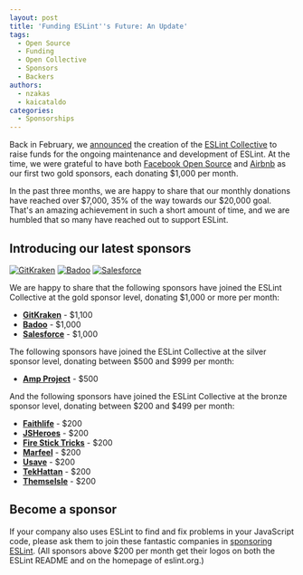 ```yaml
---
layout: post
title: 'Funding ESLint''s Future: An Update'
tags:
  - Open Source
  - Funding
  - Open Collective
  - Sponsors
  - Backers
authors:
  - nzakas
  - kaicataldo
categories:
  - Sponsorships
---
```


Back in February, we [announced](https://eslint.org/blog/2019/02/funding-eslint-future) the creation of the [ESLint Collective](https://opencollective.com/eslint) to raise funds for the ongoing maintenance and development of ESLint. At the time, we were grateful to have both [Facebook Open Source](https://code.facebook.com/projects/) and [Airbnb](https://airbnb.com) as our first two gold sponsors, each donating $1,000 per month.

In the past three months, we are happy to share that our monthly donations have reached over $7,000, 35% of the way towards our $20,000 goal. That's an amazing achievement in such a short amount of time, and we are humbled that so many have reached out to support ESLint.

## Introducing our latest sponsors

<p class="text-center">
    <a href="https://www.gitkraken.com/" title="GitKraken" rel="noopener nofollow" target="_blank"><img class="lazyload gold-sponsor" data-src="https://images.opencollective.com/proxy/images/?src=https%3A%2F%2Flogo.clearbit.com%2Fgitkraken.com&amp;height=96" alt="GitKraken" src="https://images.opencollective.com/proxy/images/?src=https%3A%2F%2Flogo.clearbit.com%2Fgitkraken.com&amp;height=96"></a>
    <a href="https://badoo.com/team?utm_source=eslint" title="Badoo" rel="noopener nofollow" target="_blank"><img class="lazyload gold-sponsor" data-src="https://images.opencollective.com/proxy/images/?src=https%3A%2F%2Fopencollective-production.s3-us-west-1.amazonaws.com%2Fbbdb9cc0-3b5d-11e9-9537-ad85092287b8.png&amp;height=96" alt="Badoo" src="https://images.opencollective.com/proxy/images/?src=https%3A%2F%2Fopencollective-production.s3-us-west-1.amazonaws.com%2Fbbdb9cc0-3b5d-11e9-9537-ad85092287b8.png&amp;height=96"></a>
    <a href="http://salesforce.com" title="Salesforce" rel="noopener nofollow" target="_blank"><img class="lazyload gold-sponsor" data-src="https://images.opencollective.com/proxy/images/?src=https%3A%2F%2Flogo.clearbit.com%2Fsalesforce.com&amp;height=96" alt="Salesforce" src="https://images.opencollective.com/proxy/images/?src=https%3A%2F%2Flogo.clearbit.com%2Fsalesforce.com&amp;height=96"></a>
</p>

We are happy to share that the following sponsors have joined the ESLint Collective at the gold sponsor level, donating $1,000 or more per month:

* [**GitKraken**](https://www.gitkraken.com/) - $1,100
* [**Badoo**](https://badoo.com/team) - $1,000
* [**Salesforce**](https://salesforce.com) - $1,000

The following sponsors have joined the ESLint Collective at the silver sponsor level, donating between $500 and $999 per month:

* [**Amp Project**](https://www.ampproject.org) - $500

And the following sponsors have joined the ESLint Collective at the bronze sponsor level, donating between $200 and $499 per month:

* [**Faithlife**](http://faithlife.com/ref/about) - $200
* [**JSHeroes**](https://jsheroes.io/) - $200
* [**Fire Stick Tricks**](http://www.firesticktricks.com) - $200
* [**Marfeel**](https://www.marfeel.com/) - $200
* [**Usave**](https://usave.co.uk/utilities/broadband/) - $200
* [**TekHattan**](https://tekhattan.com) - $200
* [**ThemseIsle**](https://themeisle.com) - $200


## Become a sponsor

If your company also uses ESLint to find and fix problems in your JavaScript code, please ask them to join these fantastic companies in [sponsoring ESLint](https://opencollective.com/eslint). (All sponsors above $200 per month get their logos on both the ESLint README and on the homepage of eslint.org.)

